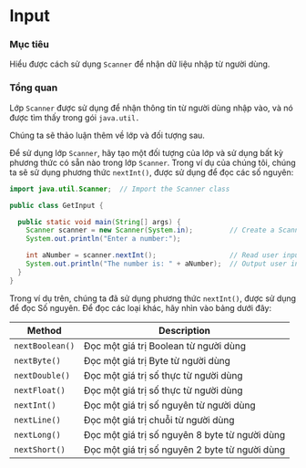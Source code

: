 # Input

### Mục tiêu
Hiểu được cách sử dụng `Scanner` để nhận dữ liệu nhập từ người dùng.

### Tổng quan
Lớp `Scanner` được sử dụng để nhận thông tin từ người dùng nhập vào, và nó được tìm thấy trong gói `java.util.`

Chúng ta sẽ thảo luận thêm về lớp và đối tượng sau.

Để sử dụng lớp `Scanner`, hãy tạo một đối tượng của lớp và sử dụng bất kỳ phương thức có sẵn nào trong lớp `Scanner`. Trong ví dụ của chúng tôi, chúng ta sẽ sử dụng phương thức `nextInt()`, được sử dụng để đọc các số nguyên:

```java
import java.util.Scanner;  // Import the Scanner class

public class GetInput {

  public static void main(String[] args) {
    Scanner scanner = new Scanner(System.in);         // Create a Scanner object
    System.out.println("Enter a number:");

    int aNumber = scanner.nextInt();                  // Read user input
    System.out.println("The number is: " + aNumber);  // Output user input 
  }
}
```

Trong ví dụ trên, chúng ta đã sử dụng phương thức `nextInt()`, được sử dụng để đọc Số nguyên. Để đọc các loại khác, hãy nhìn vào bảng dưới đây:

| Method | Description |
|--------|-------------|
| `nextBoolean()`	| Đọc một giá trị Boolean từ người dùng |
| `nextByte()`	  | Đọc một giá trị Byte từ người dùng |
| `nextDouble()`	| Đọc một giá trị số thực từ người dùng |
| `nextFloat()`	  | Đọc một giá trị số thực từ người dùng |
| `nextInt()`	    | Đọc một giá trị số nguyên từ người dùng |
| `nextLine()`	  | Đọc một giá trị chuỗi từ người dùng |
| `nextLong()`	  | Đọc một giá trị số nguyên 8 byte từ người dùng |
| `nextShort()`	    | Đọc một giá trị số nguyên 2 byte từ người dùng |

